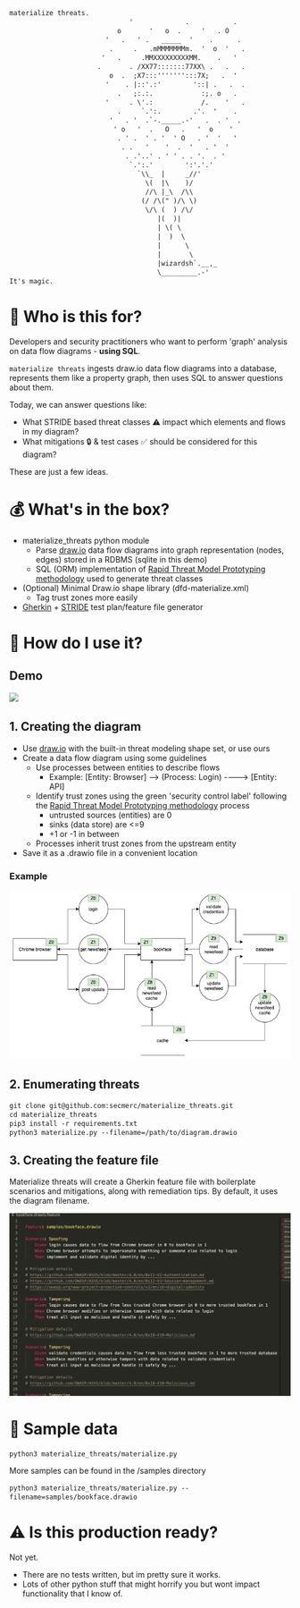 ```
materialize threats.
                              '             .           .
                           o       '   o  .     '   . O
                        '   .   ' .   _____  '    .      .
                         .     .   .mMMMMMMMm.  '  o  '   .
                       '   .     .MMXXXXXXXXXMM.    .   ' 
                      .       . /XX77:::::::77XX\ .   .   .
                         o  .  ;X7:::''''''':::7X;   .  '
                        '    . |::'.:'        '::| .   .  .
                           .   ;:.:.            :;. o   .
                        '     . \'.:            /.    '   .
                           .     `.':.        .'.  '    .
                         '   . '  .`-._____.-'   .  . '  .
                          ' o   '  .   O   .   '  o    '
                           . ' .  ' . '  ' O   . '  '   '
                            . .   '    '  .  '   . '  '
                             . .'..' . ' ' . . '.  . '
                              `.':.'        ':'.'.'
                                `\\_  |     _//'
                                  \(  |\    )/
                                  //\ |_\  /\\
                                 (/ /\(" )/\ \)
                                  \/\ (  ) /\/
                                     |(  )|
                                     | \( \
                                     |  )  \
                                     |      \
                                     |       \
                                     |wizardsh`.__,_
                                     \_________.-'
It's magic.
```
# :confetti_ball: Who is this for?
Developers and security practitioners who want to perform 'graph' analysis on data flow diagrams - **using SQL**. 

`materialize threats` ingests draw.io data flow diagrams into a database, represents them like a property graph, then uses SQL to answer questions about them. 

Today, we can answer questions like:

* What STRIDE based threat classes :warning: impact which elements and flows in my diagram? 
* What mitigations :lock: & test cases :white_check_mark: should be considered for this diagram? 

These are just a few ideas.

# :moneybag: What's in the box?
* materialize_threats python module
    * Parse [draw.io](https://github.com/jgraph/drawio-desktop/releases) data flow diagrams into graph representation (nodes, edges) stored in a RDBMS (sqlite in this demo)
    * SQL (ORM) implementation of [Rapid Threat Model Prototyping methodology](https://github.com/geoffrey-hill-tutamantic/rapid-threat-model-prototyping-docs) used to generate threat classes
* (Optional) Minimal Draw.io shape library (dfd-materialize.xml)
    * Tag trust zones more easily
* [Gherkin](https://cucumber.io/docs/gherkin/) + [STRIDE](https://en.wikipedia.org/wiki/STRIDE_(security)) test plan/feature file generator

# :wrench: How do I use it?
## Demo
![](samples/bookface.gif)

## 1. Creating the diagram
* Use [draw.io](https://github.com/jgraph/drawio-desktop/releases) with the built-in threat modeling shape set, or use ours
* Create a data flow diagram using some guidelines
   * Use processes between entities to describe flows
      * Example: [Entity: Browser] --> (Process: Login) ----> [Entity: API]
   * Identify trust zones using the green 'security control label' following the [Rapid Threat Model Prototyping methodology](https://github.com/geoffrey-hill-tutamantic/rapid-threat-model-prototyping-docs) process
      * untrusted sources (entities) are 0
      * sinks (data store) are <=9
      * +1 or -1 in between
   * Processes inherit trust zones from the upstream entity
* Save it as a .drawio file in a convenient location

### Example
![](samples/bookface.png)

## 2. Enumerating threats
```
git clone git@github.com:secmerc/materialize_threats.git
cd materialize_threats
pip3 install -r requirements.txt
python3 materialize.py --filename=/path/to/diagram.drawio
```

## 3. Creating the feature file
Materialize threats will create a Gherkin feature file with boilerplate scenarios and mitigations, along with remediation tips. By default, it uses the diagram filename.

![](samples/bookface_featurefile.png)

# :mag_right: Sample data
```
python3 materialize_threats/materialize.py
```

More samples can be found in the /samples directory
```
python3 materialize_threats/materialize.py --filename=samples/bookface.drawio
```

# :warning: Is this production ready?
Not yet.
* There are no tests written, but im pretty sure it works. 
* Lots of other python stuff that might horrify you but wont impact functionality that I know of.
